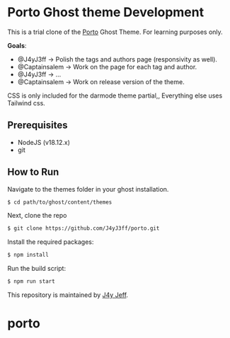 # Porto Ghost theme Development

This is a trial clone of the [Porto](https://preview.themeforest.net/item/porto-multipurpose-ghost-blog-theme/full_screen_preview/47642992?_ga=2.201244846.1280405767.1711013921-157756745.1697547339) Ghost Theme.
For learning purposes only.

**Goals**:

- @J4yJ3ff -> Polish the tags and authors page (responsivity as well).
- @Captainsalem -> Work on the page for each tag and author.
- @J4yJ3ff -> ...
- @Captainsalem -> Work on release version of the theme.

CSS is only included for the darmode theme partial,, Everything else uses Tailwind css.

## Prerequisites

- NodeJS (v18.12.x)
- git

## How to Run
Navigate to the themes folder in your ghost installation.
```bash
$ cd path/to/ghost/content/themes
```
Next, clone the repo
```bash
$ git clone https://github.com/J4yJ3ff/porto.git
```
Install the required packages:
```bash
$ npm install
```
Run the build script:
```bash
$ npm run start
```

This repository is maintained by [J4y Jeff](https://www.geekbits.io/author/j4y-j3ff/).

# porto
